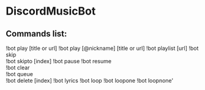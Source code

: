 # DiscordMusicBot

## Commands list:
  !bot play [title or url] 
  !bot play [@nickname] [title or url] 
  !bot playlist [url] 
  !bot skip  
  !bot skipto [index]
  !bot pause 
  !bot resume  
  !bot clear  
  !bot queue  
  !bot delete [index] 
  !bot lyrics
  !bot loop 
  !bot loopone 
  !bot loopnone'
